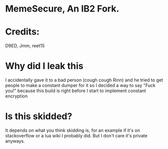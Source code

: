 # MemeSecure, An IB2 Fork.


# Credits:
D9ED,
Jmm,
reet15

# Why did I leak this
I accidentally gave it to a bad person (cough cough Rinn) and he tried to get people to make a constant dumper for it so I decided a way to say "Fuck you!" because this build is right before I start to implement constant encryption

# Is this skidded?
It depends on what you think skidding is, for an example if it's on stackoverflow or a lua wiki I probably did. But I don't care it's private anyways.
